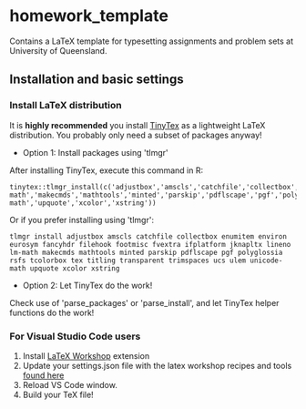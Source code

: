 # homework_template

Contains a LaTeX template for typesetting assignments and problem sets at University of Queensland.

## Installation and basic settings

### Install LaTeX distribution

It is **highly recommended** you install [TinyTex](https://yihui.name/tinytex/) as a lightweight LaTeX distribution. You probably only need a subset of packages anyway!

- Option 1: Install packages using 'tlmgr'

After installing TinyTex, execute this command in R:

```
tinytex::tlmgr_install(c('adjustbox','amscls','catchfile','collectbox','enumitem','environ','eurosym','fancyhdr','filehook','footmisc','fvextra','ifplatform','jknapltx','lineno','lm-math','makecmds','mathtools','minted','parskip','pdflscape','pgf','polyglossia','rsfs','tcolorbox','tex','titling','transparent','trimspaces','ucs','ulem','unicode-math','upquote','xcolor','xstring'))
```

Or if you prefer installing using 'tlmgr':

```
tlmgr install adjustbox amscls catchfile collectbox enumitem environ eurosym fancyhdr filehook footmisc fvextra ifplatform jknapltx lineno lm-math makecmds mathtools minted parskip pdflscape pgf polyglossia rsfs tcolorbox tex titling transparent trimspaces ucs ulem unicode-math upquote xcolor xstring
```


- Option 2: Let TinyTex do the work!

Check use of 'parse_packages' or 'parse_install', and let TinyTex helper functions do the work!

### For Visual Studio Code users

1. Install [LaTeX Workshop](https://marketplace.visualstudio.com/items?itemName=James-Yu.latex-workshop) extension
2. Update your settings.json file with the latex workshop recipes and tools [found here](.vscode/settings.json)
3. Reload VS Code window.
4. Build your TeX file!